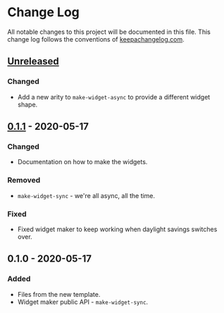 # Change Log
All notable changes to this project will be documented in this file. This change log follows the conventions of [keepachangelog.com](http://keepachangelog.com/).

## [Unreleased]
### Changed
- Add a new arity to `make-widget-async` to provide a different widget shape.

## [0.1.1] - 2020-05-17
### Changed
- Documentation on how to make the widgets.

### Removed
- `make-widget-sync` - we're all async, all the time.

### Fixed
- Fixed widget maker to keep working when daylight savings switches over.

## 0.1.0 - 2020-05-17
### Added
- Files from the new template.
- Widget maker public API - `make-widget-sync`.

[Unreleased]: https://github.com/your-name/lacinia-example/compare/0.1.1...HEAD
[0.1.1]: https://github.com/your-name/lacinia-example/compare/0.1.0...0.1.1
